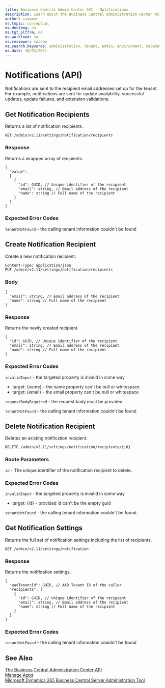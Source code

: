 ```yaml
---
title: Business Central Admin Center API - Notifications
description: Learn about the Business Central administration center API for setting up notifications.
author: jswymer
ms.topic: conceptual
ms.devlang: na
ms.tgt_pltfrm: na
ms.workload: na
ms.reviewer: solsen
ms.search.keywords: administration, tenant, admin, environment, telemetry
ms.date: 10/05/2021
---
```


# Notifications (API)

Notifications are sent to the recipient email addresses set up for the tenant. For example, notifications are sent for update availability, successful updates, update failures, and extension validations.

## Get Notification Recipients

Returns a list of notification recipients.

```
GET /admin/v2.11/settings/notification/recipients
```

### Response

Returns a wrapped array of recipients.

```
{
  "value": 
  [
    {
      "id": GUID, // Unique identifier of the recipient
      "email": string, // Email address of the recipient
      "name": string // Full name of the recipient
    }
  ]
}
```

### Expected Error Codes

`tenantNotFound` - the calling tenant information couldn't be found

## Create Notification Recipient

Create a new notification recipient.

```
Content-Type: application/json
PUT /admin/v2.11/settings/notification/recipients
```

### Body

```
{
  "email": string, // Email address of the recipient
  "name": string // Full name of the recipient
}
```

### Response

Returns the newly created recipient.

```
{
  "id": GUID, // Unique identifier of the recipient
  "email": string, // Email address of the recipient
  "name": string // Full name of the recipient
}
```

### Expected Error Codes

`invalidInput` - the targeted property is invalid in some way

  - target: {name} - the name property can't be null or whitespace
  - target: {email} - the email property can't be null or whitespace

`requestBodyRequired` - the request body must be provided

`tenantNotFound` - the calling tenant information couldn't be found

## Delete Notification Recipient

Deletes an existing notification recipient.

```
DELETE /admin/v2.11/settings/notification/recipients/{id}
```

### Route Parameters

`id` - The unique identifier of the notification recipient to delete.

### Expected Error Codes

`invalidInput` - the targeted property is invalid in some way

   - target: {id} - provided id can't be the empty guid

`tenantNotFound` - the calling tenant information couldn't be found

## Get Notification Settings

Returns the full set of notification settings including the list of recipients.

```
GET /admin/v2.11/settings/notification
```

### Response

Returns the notification settings.

```
{
  "aadTenantId": GUID, // AAD Tenant ID of the caller
  "recipients": [
    {
      "id": GUID, // Unique identifier of the recipient
      "email": string, // Email address of the recipient
      "name": string // Full name of the recipient
    }
  ]
}
```

### Expected Error Codes

`tenantNotFound` - the calling tenant information couldn't be found


## See Also

[The Business Central Administration Center API](administration-center-api.md)  
[Manage Apps](tenant-admin-center-manage-apps.md)  
[Microsoft Dynamics 365 Business Central Server Administration Tool](administration-tool.md) 
